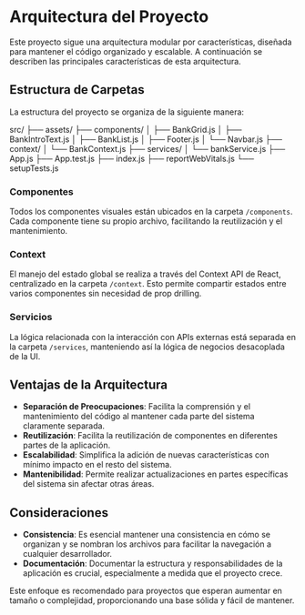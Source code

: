 # Arquitectura del Proyecto

Este proyecto sigue una arquitectura modular por características, diseñada para mantener el código organizado y escalable. A continuación se describen las principales características de esta arquitectura.

## Estructura de Carpetas

La estructura del proyecto se organiza de la siguiente manera:

src/
├── assets/
├── components/
│ ├── BankGrid.js
│ ├── BankIntroText.js
│ ├── BankList.js
│ ├── Footer.js
│ └── Navbar.js
├── context/
│ └── BankContext.js
├── services/
│ └── bankService.js
├── App.js
├── App.test.js
├── index.js
├── reportWebVitals.js
└── setupTests.js

### Componentes

Todos los componentes visuales están ubicados en la carpeta `/components`. Cada componente tiene su propio archivo, facilitando la reutilización y el mantenimiento.

### Context

El manejo del estado global se realiza a través del Context API de React, centralizado en la carpeta `/context`. Esto permite compartir estados entre varios componentes sin necesidad de prop drilling.

### Servicios

La lógica relacionada con la interacción con APIs externas está separada en la carpeta `/services`, manteniendo así la lógica de negocios desacoplada de la UI.

## Ventajas de la Arquitectura

- **Separación de Preocupaciones**: Facilita la comprensión y el mantenimiento del código al mantener cada parte del sistema claramente separada.
- **Reutilización**: Facilita la reutilización de componentes en diferentes partes de la aplicación.
- **Escalabilidad**: Simplifica la adición de nuevas características con mínimo impacto en el resto del sistema.
- **Mantenibilidad**: Permite realizar actualizaciones en partes específicas del sistema sin afectar otras áreas.

## Consideraciones

- **Consistencia**: Es esencial mantener una consistencia en cómo se organizan y se nombran los archivos para facilitar la navegación a cualquier desarrollador.
- **Documentación**: Documentar la estructura y responsabilidades de la aplicación es crucial, especialmente a medida que el proyecto crece.

Este enfoque es recomendado para proyectos que esperan aumentar en tamaño o complejidad, proporcionando una base sólida y fácil de mantener.